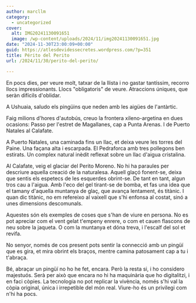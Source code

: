 ```yaml
---
author: marcllm
category:
  - uncategorized
cover:
  alt: IMG20241130091651
  image: /wp-content/uploads/2024/11/img20241130091651.jpg
date: "2024-11-30T23:00:09+00:00"
guid: https://atlesdevidessecretes.wordpress.com/?p=351
title: Périto del Perito
url: /2024/11/30/perito-del-perito/

---
```

En pocs dies, per veure molt, tatxar de la llista i no gastar tantíssim, recorro llocs impressionants. Llocs "obligatoris" de veure. Atraccions úniques, que seràn difícils d'oblidar.

A Ushuaia, saludo els pingüins que neden amb les aigües de l'antàrtic.

Faig milions d'hores d'autobús, creuo la frontera xileno-argetina en dues ocasions: Passo per l'estret de Magallanes, cap a Punta Arenas. I de Puerto Natales al Calafate.

A Puerto Natales, una caminada fins un llac, et deixa veure les torres del Paine. Una façana alta i escarpada. El Pedraforca amb tres pollegons ben estirats. Un complex natural inèdit reflexat sobre un llac d'aigua cristalina.

Al Calafate, veig el glaciar del Perito Moreno. No hi ha paraules per descriure aquella creació de la naturalesa. Aquell glaçó fonent-se, deixa que sentis els espetecs de les esquerdes obrint-se. De tant en tant, algun tros cau a l'aigua. Amb l'eco del gel tirant-se de bomba, et fas una idea que el tamany d'aquella muntanya de glaç, que avança lentament, és titànic. I quan dic titànic, no em refereixo al vaixell que s'hi enfonsa al costat, sinó a unes dimensions descomunals.

Aquestes són els exemples de coses que s'han de viure en persona. No es pot apreciar com el vent gelat t'empeny enrere, o com et cauen flascons de neu sobre la jaqueta. O com la muntanya et dóna treva, i l'escalf del sol et revifa.

No senyor, només de cos present pots sentir la connecció amb un pingüí que es gira, et mira obrint els braços, mentre camina patosament cap a tu i t'abraça.

Bé, abraçar un pingüí no ho he fet, encara. Però la resta si, i ho considero majestuós. Serà per això que encara no hi ha maquinària que ho digitalitzi, i en faci còpies. La tecnologia no pot replicar la vivència, només s'hi val la còpia original, única i irrepetible del món real. Viure-ho és un privilegi com n'hi ha pocs.
